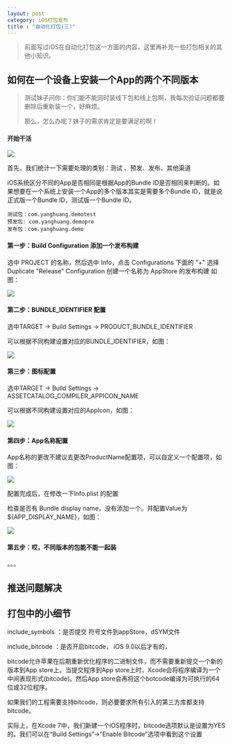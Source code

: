 ```yaml
---
layout: post
category: iOS打包发布
title : "自动化打包(三)"
---
```


> 前面写过iOS在自动化打包这一方面的内容，这里再补充一些打包相关的其他小知识。



## 如何在一个设备上安装一个App的两个不同版本



> 测试妹子问你：你们能不能同时装线下包和线上包啊，我每次验证问题都要删除后重新装一个，好麻烦。
>
> 那么，怎么办呢？妹子的需求肯定是要满足的啊！



#### 开始干活

![](https://xilankong.github.io/resource/twoicon.png)

首先，我们统计一下需要处理的类别：测试 、预发、发布、其他渠道

iOS系统区分不同的App是否相同是根据App的Bundle ID是否相同来判断的。如果想要在一个系统上安装一个App的多个版本其实是需要多个Bundle ID，就是说正式版一个Bundle ID，测试版一个Bundle ID。

```
测试包：com.yanghuang.demotest
预发包: com.yanghuang.demopre
发布包：com.yanghuang.demo
```



#### 第一步：Build Configuration 添加一个发布构建

选中 PROJECT 的名称，然后选中 Info，点击 Configurations 下面的 "+"  选择 Duplicate "Release" Configuration 创建一个名称为 AppStore 的发布构建 如图：

![](https://xilankong.github.io/resource/buildConfig.png)





#### 第二步：BUNDLE_IDENTIFIER 配置

选中TARGET -> Build Settings ->  PRODUCT_BUNDLE_IDENTIFIER

可以根据不同构建设置对应的BUNDLE_IDENTIFIER，如图：

![](https://xilankong.github.io/resource/buildId.png)



#### 第三步：图标配置

选中TARGET -> Build Settings ->  ASSETCATALOG_COMPILER_APPICON_NAME

可以根据不同构建设置对应的AppIcon，如图：

![](https://xilankong.github.io/resource/iconchange.png)



#### 第四步：App名称配置

App名称的更改不建议去更改ProductName配置项，可以自定义一个配置项，如图：

![](https://xilankong.github.io/resource/userdefine.png)



配置完成后，在修改一下Info.plist 的配置 

检查是否有  Bundle display name，没有添加一个。并配置Value为 ${APP_DISPLAY_NAME}，如图：

![](https://xilankong.github.io/resource/modeinfo.png)





#### 第五步：哎，不同版本的包能不能一起装



。。。



## 推送问题解决







## 打包中的小细节

include_symbols ：是否提交 符号文件到appStore，dSYM文件



include_bitcode ：是否开启bitcode， iOS 9.0以后才有的，

bitcode允许苹果在后期重新优化程序的二进制文件，而不需要重新提交一个新的版本到App store上。当提交程序到App store上时，Xcode会将程序编译为一个中间表现形式(bitcode)。然后App store会再将这个botcode编译为可执行的64位或32位程序。

如果我们的工程需要支持bitcode，则必要要求所有引入的第三方库都支持bitcode。

实际上，在Xcode 7中，我们新建一个iOS程序时，bitcode选项默认是设置为YES的。我们可以在”Build Settings”->”Enable Bitcode”选项中看到这个设置